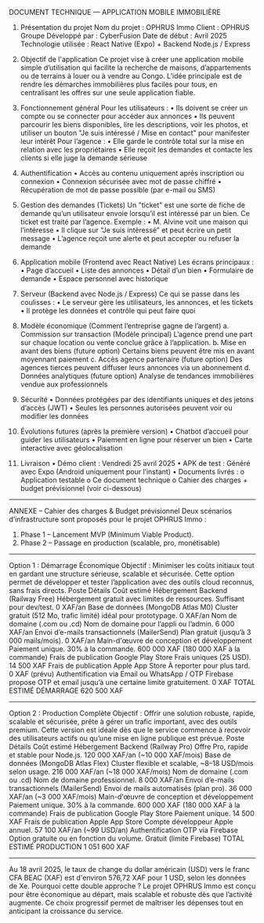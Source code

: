DOCUMENT TECHNIQUE — APPLICATION MOBILE IMMOBILIÈRE

1. Présentation du projet
Nom du projet : OPHRUS Immo
Client : OPHRUS Groupe 
Développé par : CyberFusion
Date de début : Avril 2025
Technologie utilisée : React Native (Expo) + Backend Node.js / Express

2. Objectif de l'application
Ce projet vise à créer une application mobile simple d’utilisation qui facilite la recherche de maisons, d’appartements ou de terrains à louer ou à vendre au Congo. L’idée principale est de rendre les démarches immobilières plus faciles pour tous, en centralisant les offres sur une seule application fiable.

3. Fonctionnement général
Pour les utilisateurs :
•	Ils doivent se créer un compte ou se connecter pour accéder aux annonces
•	Ils peuvent parcourir les biens disponibles, lire les descriptions, voir les photos, et utiliser un bouton "Je suis intéressé / Mise en contact" pour manifester leur intérêt
Pour l’agence :
•	Elle garde le contrôle total sur la mise en relation avec les propriétaires
•	Elle reçoit les demandes et contacte les clients si elle juge la demande sérieuse
4. Authentification
•	Accès au contenu uniquement après inscription ou connexion
•	Connexion sécurisée avec mot de passe chiffré
•	Récupération de mot de passe possible (par e-mail ou SMS)
5. Gestion des demandes (Tickets)
Un "ticket" est une sorte de fiche de demande qu’un utilisateur envoie lorsqu’il est intéressé par un bien. Ce ticket est traité par l’agence.
Exemple :
•	M. Alvine voit une maison qui l’intéresse
•	Il clique sur “Je suis intéressé” et peut écrire un petit message
•	L’agence reçoit une alerte et peut accepter ou refuser la demande

6. Application mobile (Frontend avec React Native)
Les écrans principaux :
•	Page d’accueil
•	Liste des annonces
•	Détail d’un bien
•	Formulaire de demande
•	Espace personnel avec historique

7. Serveur (Backend avec Node.js / Express)
Ce qui se passe dans les coulisses :
•	Le serveur gère les utilisateurs, les annonces, et les tickets
•	Il protège les données et contrôle qui peut faire quoi

8. Modèle économique (Comment l’entreprise gagne de l’argent)
a. Commission sur transaction (Modèle principal)
L’agence prend une part sur chaque location ou vente conclue grâce à l’application.
b. Mise en avant des biens (future option)
Certains biens peuvent être mis en avant moyennant paiement
c. Accès agence partenaire (future option)
Des agences tierces peuvent diffuser leurs annonces via un abonnement
d. Données analytiques (future option)
Analyse de tendances immobilières vendue aux professionnels

9. Sécurité
•	Données protégées par des identifiants uniques et des jetons d’accès (JWT)
•	Seules les personnes autorisées peuvent voir ou modifier les données

10. Évolutions futures (après la première version)
•	Chatbot d’accueil pour guider les utilisateurs
•	Paiement en ligne pour réserver un bien
•	Carte interactive avec géolocalisation

11. Livraison
•	Démo client : Vendredi 25 avril 2025
•	APK de test : Généré avec Expo (Android uniquement pour l’instant)
•	Documents livrés :
o	Application testable
o	Ce document technique 
o	Cahier des charges + budget prévisionnel (voir ci-dessous)

________________________________________

ANNEXE – Cahier des charges & Budget prévisionnel
Deux scénarios d’infrastructure sont proposés pour le projet OPHRUS Immo :
1.	Phase 1 – Lancement MVP (Minimum Viable Product).
2.	Phase 2 – Passage en production (scalable, pro, monétisable)

________________________________________
Option 1 : Démarrage Économique
Objectif : Minimiser les coûts initiaux tout en gardant une structure sérieuse, scalable et sécurisée.
Cette option permet de développer et tester l’application avec des outils cloud reconnus, sans frais directs.
Poste	Détails	Coût estimé 
Hébergement Backend (Railway Free)	Hébergement gratuit avec limites de ressources. Suffisant pour dev/test.	0 XAF/an
Base de données (MongoDB Atlas M0)	Cluster gratuit (512 Mo, trafic limité) idéal pour prototypage.	0 XAF/an
Nom de domaine (.com ou .cd)	Nom de domaine pour l’appli ou l’admin.	6 000 XAF/an
Envoi d’e-mails transactionnels (MailerSend)	Plan gratuit (jusqu’à 3 000 mails/mois).	0 XAF/an
Main-d'œuvre de conception et développement	Paiement unique. 30% à la commande.	600 000 XAF (180 000 XAF à la commande)
Frais de publication Google Play Store	Frais uniques (25 USD).	14 500 XAF
Frais de publication Apple App Store	À reporter pour plus tard.	0 XAF (prévu)
Authentification via Email ou WhatsApp / OTP	Firebase propose OTP et email jusqu’à une certaine limite gratuitement.	0 XAF
TOTAL ESTIMÉ DÉMARRAGE		620 500 XAF

________________________________________


Option 2 : Production Complète
Objectif : Offrir une solution robuste, rapide, scalable et sécurisée, prête à gérer un trafic important, avec des outils premium.
Cette version est idéale dès que le service commence à recevoir des utilisateurs actifs ou qu’une mise en ligne publique est prévue.
Poste	Détails	Coût estimé 
Hébergement Backend (Railway Pro)	Offre Pro, rapide et stable pour Node.js.	120 000 XAF/an (~10 000 XAF/mois)
Base de données (MongoDB Atlas Flex)	Cluster flexible et scalable, ~8–18 USD/mois selon usage.	216 000 XAF/an (~18 000 XAF/mois)
Nom de domaine (.com ou .cd)	Nom de domaine professionnel.	8 000 XAF/an
Envoi d’e-mails transactionnels (MailerSend)	Envoi de mails automatisés (plan pro).	36 000 XAF/an (~3 000 XAF/mois)
Main-d'œuvre de conception et développement	Paiement unique. 30% à la commande.	600 000 XAF (180 000 XAF à la commande)
Frais de publication Google Play Store	Paiement unique.	14 500 XAF
Frais de publication Apple App Store	Compte développeur Apple annuel.	57 100 XAF/an (~99 USD/an)
Authentification OTP via Firebase	Option gratuite ou en fonction du volume.	Gratuit (limite Firebase)
TOTAL ESTIMÉ PRODUCTION		1 051 600 XAF

________________________________________

Au 18 avril 2025, le taux de change du dollar américain (USD) vers le franc CFA BEAC (XAF) est d'environ 576,72 XAF pour 1 USD, selon les données de Xe.
Pourquoi cette double approche ?
Le projet OPHRUS Immo est conçu pour être économique au départ, mais scalable et robuste dès que l’activité augmente.
Ce choix progressif permet de maîtriser les dépenses tout en anticipant la croissance du service.


